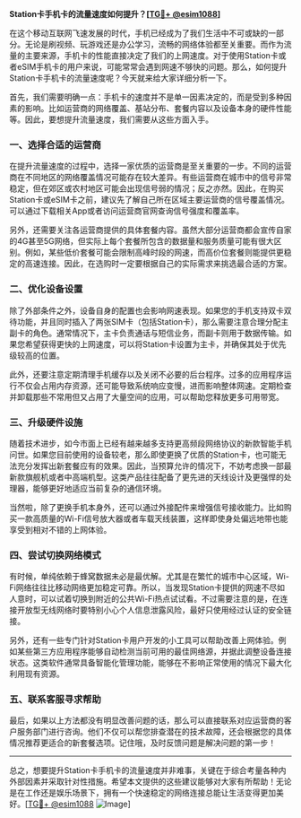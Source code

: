 **Station卡手机卡的流量速度如何提升？[[TG💪+ @esim1088](https://t.me/s/esim1088)]**

在这个移动互联网飞速发展的时代，手机已经成为了我们生活中不可或缺的一部分。无论是刷视频、玩游戏还是办公学习，流畅的网络体验都至关重要。而作为流量的主要来源，手机卡的性能直接决定了我们的上网速度。对于使用Station卡或者eSIM手机卡的用户来说，可能常常会遇到网速不够快的问题。那么，如何提升Station卡手机卡的流量速度呢？今天就来给大家详细分析一下。

首先，我们需要明确一点：手机卡的速度并不是单一因素决定的，而是受到多种因素的影响。比如运营商的网络覆盖、基站分布、套餐内容以及设备本身的硬件性能等。因此，要想提升流量速度，我们需要从这些方面入手。

### 一、选择合适的运营商

在提升流量速度的过程中，选择一家优质的运营商是至关重要的一步。不同的运营商在不同地区的网络覆盖情况可能存在较大差异。有些运营商在城市中的信号非常稳定，但在郊区或农村地区可能会出现信号弱的情况；反之亦然。因此，在购买Station卡或eSIM卡之前，建议先了解自己所在区域主要运营商的信号覆盖情况。可以通过下载相关App或者访问运营商官网查询信号强度和覆盖率。

另外，还需要关注各运营商提供的具体套餐内容。虽然大部分运营商都会宣传自家的4G甚至5G网络，但实际上每个套餐所包含的数据量和服务质量可能有很大区别。例如，某些低价套餐可能会限制高峰时段的网速，而高价位套餐则能提供更稳定的高速连接。因此，在选购时一定要根据自己的实际需求来挑选最合适的方案。

### 二、优化设备设置

除了外部条件之外，设备自身的配置也会影响网速表现。如果您的手机支持双卡双待功能，并且同时插入了两张SIM卡（包括Station卡），那么需要注意合理分配主副卡的角色。通常情况下，主卡负责通话与短信业务，而副卡则用于数据传输。如果您希望获得更快的上网速度，可以将Station卡设置为主卡，并确保其处于优先级较高的位置。

此外，还要注意定期清理手机缓存以及关闭不必要的后台程序。过多的应用程序运行不仅会占用内存资源，还可能导致系统响应变慢，进而影响整体网速。定期检查并卸载那些不常用但又占用了大量空间的应用，可以帮助您释放更多可用带宽。

### 三、升级硬件设施

随着技术进步，如今市面上已经有越来越多支持更高频段网络协议的新款智能手机问世。如果您目前使用的设备较老，那么即使更换了优质的Station卡，也可能无法充分发挥出新套餐应有的效果。因此，当预算允许的情况下，不妨考虑换一部最新款旗舰机或者中高端机型。这类产品往往配备了更先进的天线设计及更强悍的处理器，能够更好地适应当前复杂的通信环境。

当然啦，除了更换手机本身外，还可以通过外接配件来增强信号接收能力。比如购买一款高质量的Wi-Fi信号放大器或者车载天线装置，这样即使身处偏远地带也能享受到相对不错的上网体验。

### 四、尝试切换网络模式

有时候，单纯依赖于蜂窝数据未必是最优解。尤其是在繁忙的城市中心区域，Wi-Fi网络往往比移动网络更加稳定可靠。所以，当发现Station卡提供的网速不尽如人意时，可以试着切换到附近的公共Wi-Fi热点试试看。不过需要注意的是，在连接开放型无线网络时要特别小心个人信息泄露风险，最好只使用经过认证的安全链接。

另外，还有一些专门针对Station卡用户开发的小工具可以帮助改善上网体验。例如某些第三方应用程序能够自动检测当前可用的最佳网络源，并据此调整设备连接状态。这类软件通常具备智能化管理功能，能够在不影响正常使用的情况下最大化利用现有资源。

### 五、联系客服寻求帮助

最后，如果以上方法都没有明显改善问题的话，那么可以直接联系对应运营商的客户服务部门进行咨询。他们不仅可以帮您排查潜在的技术故障，还会根据您的具体情况推荐更适合的新套餐选项。记住哦，及时反馈问题是解决问题的第一步！

---

总之，想要提升Station卡手机卡的流量速度并非难事，关键在于综合考量各种内外部因素并采取针对性措施。希望本文提供的这些建议能够对大家有所帮助！无论是在工作还是娱乐场景下，拥有一个快速稳定的网络连接总能让生活变得更加美好。[[TG💪+ @esim1088](https://t.me/s/esim1088) ![Image](https://i.postimg.cc/4NQfJmqS/Snipaste-2025-05-13-00-14-12.png)]